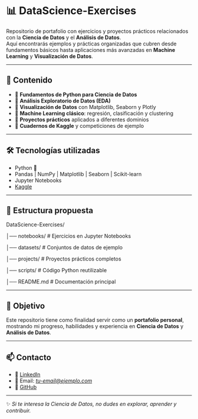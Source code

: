 # 📊 DataScience-Exercises

Repositorio de portafolio con ejercicios y proyectos prácticos relacionados con la **Ciencia de Datos** y el **Análisis de Datos**.  
Aquí encontrarás ejemplos y prácticas organizadas que cubren desde fundamentos básicos hasta aplicaciones más avanzadas en **Machine Learning** y **Visualización de Datos**.

---

## 🚀 Contenido

- 🔹 **Fundamentos de Python para Ciencia de Datos**  
- 🔹 **Análisis Exploratorio de Datos (EDA)**  
- 🔹 **Visualización de Datos** con Matplotlib, Seaborn y Plotly  
- 🔹 **Machine Learning clásico**: regresión, clasificación y clustering  
- 🔹 **Proyectos prácticos** aplicados a diferentes dominios  
- 🔹 **Cuadernos de Kaggle** y competiciones de ejemplo  

---

## 🛠️ Tecnologías utilizadas

- Python 🐍  
- Pandas | NumPy | Matplotlib | Seaborn | Scikit-learn  
- Jupyter Notebooks  
- [Kaggle](https://www.kaggle.com/)  

---

## 📂 Estructura propuesta

DataScience-Exercises/

│── notebooks/ # Ejercicios en Jupyter Notebooks

│── datasets/ # Conjuntos de datos de ejemplo

│── projects/ # Proyectos prácticos completos

│── scripts/ # Código Python reutilizable

│── README.md # Documentación principal



---

## 🌱 Objetivo

Este repositorio tiene como finalidad servir como un **portafolio personal**, mostrando mi progreso, habilidades y experiencia en **Ciencia de Datos** y **Análisis de Datos**.  

---

## 📫 Contacto

- 💼 [LinkedIn](https://www.linkedin.com/)  
- 📧 Email: *tu-email@ejemplo.com*  
- 🐙 [GitHub](https://github.com/xxnathyxx)  

---

✨ *Si te interesa la Ciencia de Datos, no dudes en explorar, aprender y contribuir.*  
